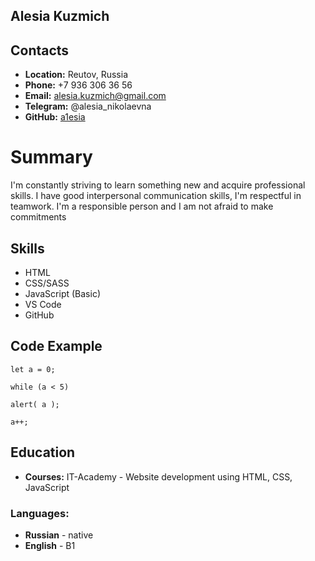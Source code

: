 ﻿**Alesia Kuzmich**
---
## <a name="contacts"></a>**Contacts**
- **Location:** Reutov, Russia
- **Phone:** +7 936 306 36 56 
- **Email:** alesia.kuzmich@gmail.com
- **Telegram:** @alesia\_nikolaevna
- **GitHub:** [a1esia](https://github.com/a1esia) 
# <a name="summary"></a>**Summary**
I'm constantly striving to learn something new and acquire professional skills. I have good interpersonal communication skills, I'm respectful in teamwork. I'm a responsible person and I am not afraid to make commitments
## <a name="skills"></a>**Skills**
- HTML 
- CSS/SASS 
- JavaScript (Basic)
- VS Code 
- GitHub
## <a name="code-example"></a>**Code Example**
```
let a = 0;

while (a < 5) 

alert( a );

a++;
```
## <a name="education"></a>**Education**
- **Courses:** IT-Academy - Website development using HTML, CSS, JavaScript
### <a name="languages"></a>**Languages:**
- **Russian** - native 
- **English** - B1


